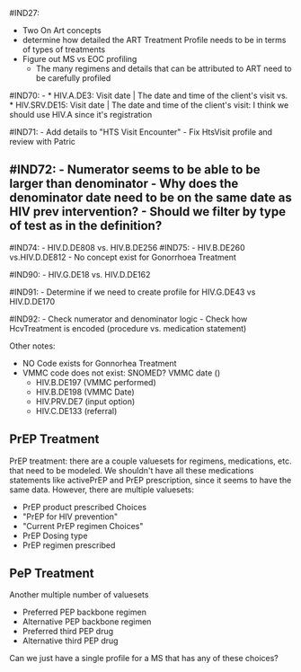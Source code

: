 #IND27:
  - Two On Art concepts
  - determine how detailed the ART Treatment Profile needs to be in terms of types of treatments
  - Figure out MS vs EOC profiling
    - The many regimens and details that can be attributed to ART need to be carefully profiled

#IND70: 
    -  * HIV.A.DE3: Visit date | The date and time of the client's visit vs.  * HIV.SRV.DE15: Visit date | The date and time of the client's visit: I think we should use HIV.A since it's registration

#IND71:
    - Add details to "HTS Visit Encounter"
    - Fix HtsVisit profile and review with Patric

#IND72:
    - Numerator seems to be able to be larger than denominator
    - Why does the denominator date need to be on the same date as HIV prev intervention?
    - Should we filter by type of test as in the definition?
- 
#IND74: 
    -  HIV.D.DE808 vs. HIV.B.DE256
#IND75:
    - HIV.B.DE260 vs.HIV.D.DE812
    -  No concept exist for Gonorrhoea Treatment

#IND90:
    - HIV.G.DE18 vs. HIV.D.DE162

#IND91:
    - Determine if we need to create profile for HIV.G.DE43 vs HIV.D.DE170

#IND92:
    - Check numerator and denominator logic
    - Check how HcvTreatment is encoded (procedure vs. medication statement)

Other notes:
- NO Code exists for Gonnorhea Treatment
- VMMC code does not exist: SNOMED?     VMMC date ()
    * HIV.B.DE197 (VMMC performed)
    * HIV.B.DE198 (VMMC Date)
    * HIV.PRV.DE7 (input option)
    * HIV.C.DE133 (referral)

## PrEP Treatment
PrEP treatment: there are a couple valuesets for regimens, medications, etc. that need to be modeled. 
  We shouldn't have all these medications statements like activePrEP and PrEP prescription, since it seems to 
  have the same data. However, there are multiple valuesets:
  * PrEP product prescribed Choices
  * "PrEP for HIV prevention"
  * "Current PrEP regimen Choices"
  * PrEP Dosing type
  * PrEP regimen prescribed

## PeP Treatment
Another multiple number of valuesets
  * Preferred PEP backbone regimen
  * Alternative PEP backbone regimen
  * Preferred third PEP drug
  * Alternative third PEP drug 
  
Can we just have a single profile for a MS that has any of these choices?